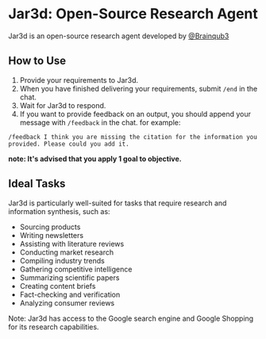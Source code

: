 # Jar3d: Open-Source Research Agent

Jar3d is an open-source research agent developed by [@Brainqub3](https://www.brainqub3.com/)

## How to Use

1. Provide your requirements to Jar3d.
2. When you have finished delivering your requirements, submit `/end` in the chat.
3. Wait for Jar3d to respond.
4. If you want to provide feedback on an output, you should append your message with `/feedback` in the chat.
for example:
```
/feedback I think you are missing the citation for the information you provided. Please could you add it.
```

**note: It's advised that you apply 1 goal to objective.**

## Ideal Tasks

Jar3d is particularly well-suited for tasks that require research and information synthesis, such as:

- Sourcing products
- Writing newsletters
- Assisting with literature reviews
- Conducting market research
- Compiling industry trends
- Gathering competitive intelligence
- Summarizing scientific papers
- Creating content briefs
- Fact-checking and verification
- Analyzing consumer reviews

Note: Jar3d has access to the Google search engine and Google Shopping for its research capabilities.